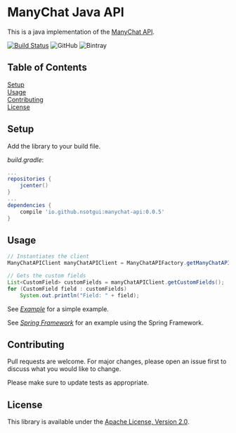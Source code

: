# ManyChat Java API 
This is a java implementation of the [ManyChat API](https://api.manychat.com/swagger#/).

[![Build Status](https://travis-ci.org/nsotgui/manychat-java-api.svg?branch=master)](https://travis-ci.org/nsotgui/manychat-java-api)  ![GitHub](https://img.shields.io/github/license/nsotgui/manychat-java-api.svg?color=brightgreen) ![Bintray](https://img.shields.io/bintray/v/nsotgui/manychat-java-api/manychat-api.svg?color=brightgreen&label=version)


## Table of Contents  
[Setup](#Setup)<br>
[Usage](#Usage)<br>
[Contributing](#Contributing)<br>
[License](#License)<br>

## Setup

Add the library to your build file.

_build.gradle_:
```groovy
...
repositories {
    jcenter()
}
...
dependencies {
    compile 'io.github.nsotgui:manychat-api:0.0.5'
}
```

## Usage

```java
// Instantiates the client
ManyChatAPIClient manyChatAPIClient = ManyChatAPIFactory.getManyChatAPIClient("<manychat api key>");

// Gets the custom fields
List<CustomField> customFields = manyChatAPIClient.getCustomFields();
for (CustomField field : customFields)
    System.out.println("Field: " + field);
```

See [_Example_](https://github.com/nsotgui/manychat-java-api/blob/master/manychat-api-example/src/main/java/io/github/nsotgui/simple/Application.java) for a simple example.

See [_Spring Framework_](https://github.com/nsotgui/manychat-java-api/tree/master/manychat-api-example/src/main/java/io/github/nsotgui/spring) for an example using the Spring Framework.

## Contributing
Pull requests are welcome. For major changes, please open an issue first to discuss what you would like to change.

Please make sure to update tests as appropriate.

## License
This library is available under the [Apache License, Version 2.0](http://www.apache.org/licenses/LICENSE-2.0). 

